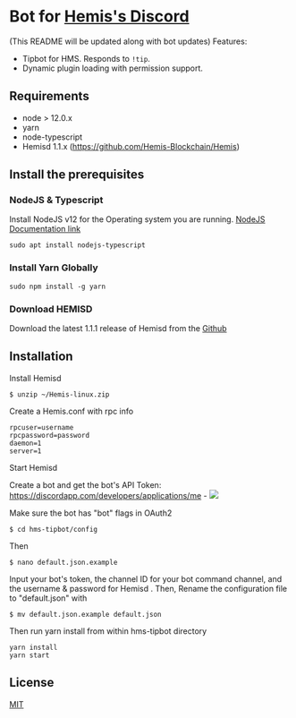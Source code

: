 # Bot for [Hemis's Discord](https://discord.gg/Gfc5mcwTkM)
(This README will be updated along with bot updates)
Features:

- Tipbot for HMS. Responds to `!tip`.
- Dynamic plugin loading with permission support.



## Requirements

- node > 12.0.x
- yarn
- node-typescript
- Hemisd 1.1.x (https://github.com/Hemis-Blockchain/Hemis)

## Install the prerequisites
### NodeJS & Typescript

Install NodeJS v12 for the Operating system you are running.
[NodeJS Documentation link](https://nodejs.org/en/download/package-manager/#debian-and-ubuntu-based-linux-distributions-enterprise-linux-fedora-and-snap-packages)

```
sudo apt install nodejs-typescript
```
### Install Yarn Globally
```
sudo npm install -g yarn
```
### Download HEMISD
Download the latest 1.1.1 release of Hemisd from the [Github](https://github.com/Hemis-Blockchain/Hemis/releases)

## Installation

Install Hemisd
```
$ unzip ~/Hemis-linux.zip
```
Create a Hemis.conf with rpc info
```
rpcuser=username
rpcpassword=password
daemon=1
server=1
```
Start Hemisd

Create a bot and get the bot's API Token: https://discordapp.com/developers/applications/me - ![](https://i.imgur.com/gM8EpJe.png)

Make sure the bot has "bot" flags in OAuth2

```
$ cd hms-tipbot/config
```
Then
```
$ nano default.json.example
```
Input your bot's token, the channel ID for your bot command channel, and the username & password for Hemisd
.  Then, Rename the configuration file to "default.json" with

```
$ mv default.json.example default.json
```

Then run yarn install from within hms-tipbot directory
```
yarn install
yarn start
```

## License
[MIT](https://github.com/hypermoist/hms-tipbot/blob/master/LICENSE)
